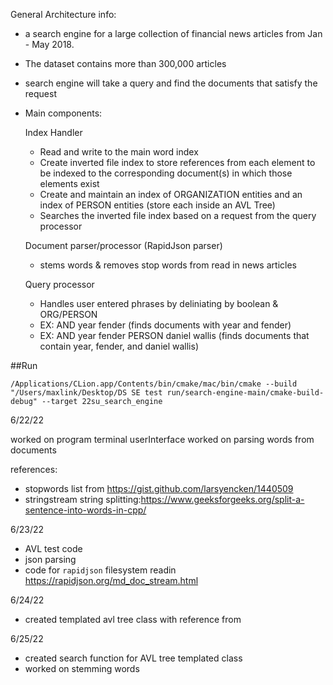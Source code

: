 General Architecture info: 
- a search engine for a large collection of financial news articles from Jan - May 2018.  
- The dataset contains more than 300,000 articles
- search engine will take a query and find the documents that satisfy the request
- Main components:
 
  Index Handler 
    * Read and write to the main word index 
    * Create inverted file index to store references from each element to be indexed to the 
      corresponding document(s) in which those elements exist
    * Create and maintain an index of ORGANIZATION entities and an index of PERSON entities (store each inside an AVL Tree) 
    * Searches the inverted file index based on a request from the query processor
  
  Document parser/processor (RapidJson parser)
    * stems words & removes stop words from read in news articles 
  
  Query processor
    * Handles user entered phrases by deliniating by boolean & ORG/PERSON
    * EX: AND year fender (finds documents with year and fender) 
    * EX: AND year fender PERSON daniel wallis (finds documents that contain year, fender, and daniel wallis) 
 

##Run

`/Applications/CLion.app/Contents/bin/cmake/mac/bin/cmake --build "/Users/maxlink/Desktop/DS SE test run/search-engine-main/cmake-build-debug" --target 22su_search_engine`

 
6/22/22 

worked on program terminal userInterface 
worked on parsing words from documents

references:
* stopwords list from https://gist.github.com/larsyencken/1440509
* stringstream string splitting:https://www.geeksforgeeks.org/split-a-sentence-into-words-in-cpp/


6/23/22
* AVL test code
* json parsing
* code for `rapidjson` filesystem readin https://rapidjson.org/md_doc_stream.html

6/24/22
* created templated avl tree class with reference from 

6/25/22
* created search function for AVL tree templated class 
* worked on stemming words
